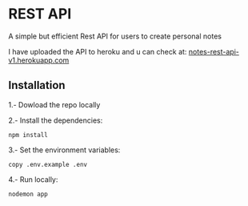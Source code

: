 # REST API
A simple but efficient Rest API for users to create personal notes <br>

I have uploaded the API to heroku and u can check at: [notes-rest-api-v1.herokuapp.com](notes-rest-api-v1.herokuapp.com)
## Installation 

1.- Dowload the repo locally

2.- Install the dependencies:
```
npm install
```

3.- Set the environment variables:
```
copy .env.example .env
```

4.- Run locally:
```
nodemon app
```

